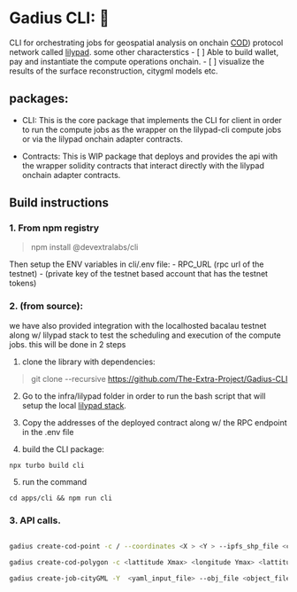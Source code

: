 # Gadius CLI:  :fishing_pole_and_fish:

CLI for orchestrating jobs for geospatial analysis on onchain [COD](https://www.cod.cloud)) protocol network called [lilypad](). some other characterstics 
    - [ ] Able to build wallet, pay and instantiate the compute operations onchain.
    - [ ] visualize the results of the surface reconstruction, citygml models etc.
## packages:

- CLI: This is the core package that implements the CLI for client in order to run the compute jobs as the wrapper on the lilypad-cli compute jobs or via the lilypad onchain adapter contracts.

- Contracts: This is WIP package that deploys and provides the api with the wrapper solidity contracts that interact directly with the lilypad onchain adapter contracts.

## Build instructions 

### 1. From npm registry 

> npm install @devextralabs/cli

Then setup the ENV variables in cli/.env file:
    - RPC_URL (rpc url of the testnet)
    -  (private key of the testnet based account that has the testnet tokens) 

### 2. (from source): 

we have also provided integration with the localhosted bacalau testnet along w/ lilypad stack to test the scheduling and execution of the compute jobs. this will be done in 2 steps

1. clone the library with dependencies: 
> git clone --recursive https://github.com/The-Extra-Project/Gadius-CLI 

2. Go to the infra/lilypad folder in order to run the bash script that will setup the local [lilypad stack](https://github.com/bacalhau-project/lilypad/blob/main/CONTRIBUTING.md). 

3. Copy the addresses of the deployed contract along w/ the RPC endpoint in the .env file


4. build the CLI package: 
```
npx turbo build cli

```

5. run the command

```
cd apps/cli && npm run cli

```

### 3. API calls.

```bash

gadius create-cod-point -c / --coordinates <X > <Y > --ipfs_shp_file <cid of the file> 

gadius create-cod-polygon -c <lattitude Xmax> <longitude Ymax> <lattitude Xmin> <longitude Ymin> --ipfs_shp_file <cid of the file> --username <username>

gadius create-job-cityGML -Y  <yaml_input_file> --obj_file <object_file_output_path> -C <citygml_output_path> 

```